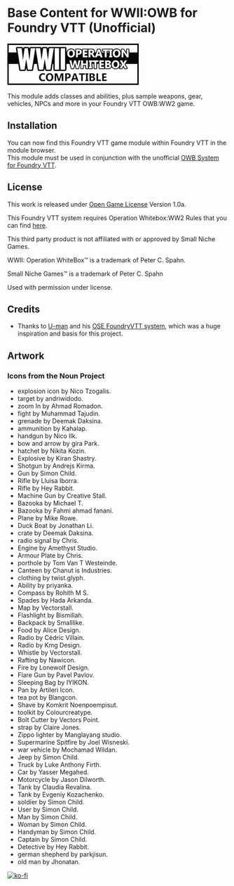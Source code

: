 # Base Content for WWII:OWB for Foundry VTT (Unofficial)

![OWBCL](src/assets/OWBCL.webp)

This module adds classes and abilities, plus sample weapons, gear, vehicles, NPCs and more in your Foundry VTT OWB:WW2 game.

## Installation

You can now find this Foundry VTT game module within Foundry VTT in the module browser.\
This module must be used in conjunction with the unofficial [OWB System for Foundry VTT](https://github.com/chrisesharp/foundryvtt-owb).

## License

This work is released under [Open Game License](OGL.txt) Version 1.0a.

This Foundry VTT system requires Operation Whitebox:WW2 Rules that you can find [here](https://www.drivethrurpg.com/product/196284/OWB001-WWII-Operation-WhiteBox).

This third party product is not affiliated with or approved by Small Niche Games.

WWII: Operation WhiteBox™ is a trademark of Peter C. Spahn.

Small Niche Games™ is a trademark of Peter C. Spahn

Used with permission under license.

## Credits

- Thanks to [U-man](https://gitlab.com/mesfoliesludiques) and his [OSE FoundryVTT system](https://gitlab.com/mesfoliesludiques/foundryvtt-ose/), which was a huge inspiration and basis for this project.

## Artwork

### Icons from the Noun Project

- explosion icon by Nico Tzogalis.
- target by andriwidodo.
- zoom In by Ahmad Romadon.
- fight by Muhammad Tajudin.
- grenade by Deemak Daksina.
- ammunition by Kahalap.
- handgun by Nico Ilk.
- bow and arrow by gira Park.
- hatchet by Nikita Kozin.
- Explosive by Kiran Shastry.
- Shotgun by Andrejs Kirma.
- Gun by Simon Child.
- Rifle by Lluisa Iborra.
- Rifle by Hey Rabbit.
- Machine Gun by Creative Stall.
- Bazooka by Michael T.
- Bazooka by Fahmi ahmad fanani.
- Plane by Mike Rowe.
- Duck Boat by Jonathan Li.
- crate by Deemak Daksina.
- radio signal by Chris.
- Engine by Amethyst Studio.
- Armour Plate by Chris.
- porthole by Tom Van T Westeinde.
- Canteen by Chanut is Industries.
- clothing by twist.glyph.
- Ability by priyanka.
- Compass by Rohith M S.
- Spades by Hada Arkanda.
- Map by Vectorstall.
- Flashlight by Bismillah.
- Backpack by Smalllike.
- Food by Alice Design.
- Radio by Cédric Villain.
- Radio by Kmg Design.
- Whistle by Vectorstall.
- Rafting by Nawicon.
- Fire by Lonewolf Design.
- Flare Gun by Pavel Pavlov.
- Sleeping Bag by IYIKON.
- Pan by Artileri Icon.
- tea pot by Blangcon.
- Shave by Komkrit Noenpoempisut.
- toolkit by Colourcreatype.
- Bolt Cutter by Vectors Point.
- strap by Claire Jones.
- Zippo lighter by Manglayang studio.
- Supermarine Spitfire by Joel Wisneski.
- war vehicle by Mochamad Wildan.
- Jeep by Simon Child.
- Truck by Luke Anthony Firth.
- Car by Yasser Megahed.
- Motorcycle by Jason Dilworth.
- Tank by Claudia Revalina.
- Tank by Evgeniy Kozachenko.
- soldier by Simon Child.
- User by Simon Child.
- Man by Simon Child.
- Woman by Simon Child.
- Handyman by Simon Child.
- Captain by Simon Child.
- Detective by Hey Rabbit.
- german shepherd by parkjisun.
- old man by Jhonatan.

[![ko-fi](https://ko-fi.com/img/githubbutton_sm.svg)](https://ko-fi.com/F1F6T5AXX)